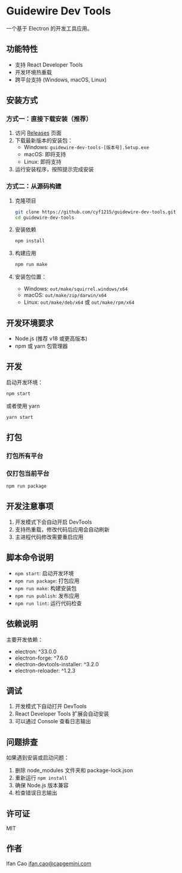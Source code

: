 # Guidewire Dev Tools

一个基于 Electron 的开发工具应用。

## 功能特性

- 支持 React Developer Tools
- 开发环境热重载
- 跨平台支持 (Windows, macOS, Linux)

## 安装方式

### 方式一：直接下载安装（推荐）

1. 访问 [Releases](https://github.com/cyf1215/guidewire-dev-tools/releases) 页面
2. 下载最新版本的安装包：
   - Windows: `guidewire-dev-tools-[版本号].Setup.exe`
   - macOS: 即将支持
   - Linux: 即将支持
3. 运行安装程序，按照提示完成安装

### 方式二：从源码构建

1. 克隆项目

   ```bash
   git clone https://github.com/cyf1215/guidewire-dev-tools.git
   cd guidewire-dev-tools
   ```

2. 安装依赖

   ```bash
   npm install
   ```

3. 构建应用

   ```bash
   npm run make
   ```

4. 安装包位置：
   - Windows: `out/make/squirrel.windows/x64`
   - macOS: `out/make/zip/darwin/x64`
   - Linux: `out/make/deb/x64` 或 `out/make/rpm/x64`

## 开发环境要求

- Node.js (推荐 v18 或更高版本)
- npm 或 yarn 包管理器

## 开发

启动开发环境：

```bash
npm start
```

或者使用 yarn

```bash
yarn start
```

## 打包

### 打包所有平台

### 仅打包当前平台

```bash
npm run package
```

## 开发注意事项

1. 开发模式下会自动开启 DevTools
2. 支持热重载，修改代码后应用会自动刷新
3. 主进程代码修改需要重启应用

## 脚本命令说明

- `npm start`: 启动开发环境
- `npm run package`: 打包应用
- `npm run make`: 构建安装包
- `npm run publish`: 发布应用
- `npm run lint`: 运行代码检查

## 依赖说明

主要开发依赖：
- electron: ^33.0.0
- electron-forge: ^7.6.0
- electron-devtools-installer: ^3.2.0
- electron-reloader: ^1.2.3

## 调试

1. 开发模式下自动打开 DevTools
2. React Developer Tools 扩展会自动安装
3. 可以通过 Console 查看日志输出

## 问题排查

如果遇到安装或启动问题：

1. 删除 node_modules 文件夹和 package-lock.json
2. 重新运行 `npm install`
3. 确保 Node.js 版本兼容
4. 检查错误日志输出

## 许可证

MIT

## 作者

Ifan Cao <ifan.cao@capgemini.com>
